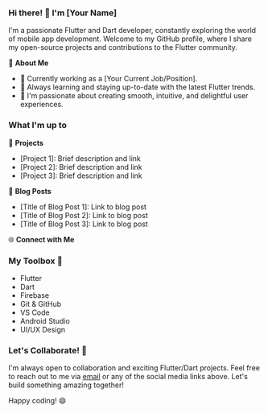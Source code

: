 ### Hi there! 👋 I'm [Your Name]

I'm a passionate Flutter and Dart developer, constantly exploring the world of mobile app development. Welcome to my GitHub profile, where I share my open-source projects and contributions to the Flutter community.

🚀 **About Me**
- 💼 Currently working as a [Your Current Job/Position].
- 🌱 Always learning and staying up-to-date with the latest Flutter trends.
- 🔭 I'm passionate about creating smooth, intuitive, and delightful user experiences.

### What I'm up to

📱 **Projects**
- [Project 1]: Brief description and link
- [Project 2]: Brief description and link
- [Project 3]: Brief description and link

📘 **Blog Posts**
- [Title of Blog Post 1]: Link to blog post
- [Title of Blog Post 2]: Link to blog post
- [Title of Blog Post 3]: Link to blog post

🌐 **Connect with Me**
<!--
- [LinkedIn](https://www.linkedin.com/in/yourusername)
- [Twitter](https://twitter.com/yourusername)
- [Personal Website](https://www.yourwebsite.com)
-->
### My Toolbox 🧰
- Flutter
- Dart
- Firebase
- Git & GitHub
- VS Code
- Android Studio
- UI/UX Design

### Let's Collaborate! 🤝
I'm always open to collaboration and exciting Flutter/Dart projects. Feel free to reach out to me via [email](mailto:youremail@example.com) or any of the social media links above. Let's build something amazing together!

Happy coding! 😄


<!--### Hi there 👋-->

<!--
**mhkaycey/mhkaycey** is a ✨ _special_ ✨ repository because its `README.md` (this file) appears on your GitHub profile.

Here are some ideas to get you started:

- 🔭 I’m currently working on ...
- 🌱 I’m currently learning ...
- 👯 I’m looking to collaborate on ...
- 🤔 I’m looking for help with ...
- 💬 Ask me about ...
- 📫 How to reach me: ...
- 😄 Pronouns: ...
- ⚡ Fun fact: ...
-->
